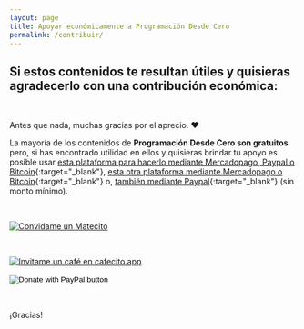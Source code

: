 ```yaml
---
layout: page
title: Apoyar económicamente a Programación Desde Cero
permalink: /contribuir/
---
```


## Si estos contenidos te resultan útiles y quisieras agradecerlo con una contribución económica:

&nbsp;
&nbsp;

Antes que nada, muchas gracias por el aprecio. ❤️

La mayoría de los contenidos de **Programación Desde Cero son gratuitos** pero, si has encontrado utilidad en ellos y quisieras brindar tu apoyo es posible usar [esta plataforma para hacerlo mediante Mercadopago, Paypal o Bitcoin](https://www.matecito.co/ProgramacionDesdeCero){:target="_blank"}, [esta otra plataforma mediante Mercadopago o Bitcoin](https://cafecito.app/programaciondesde0){:target="_blank"} o, [también mediante Paypal](https://www.paypal.com/donate/?hosted_button_id=NVEMP8C2B7238){:target="_blank"} (sin monto mínimo).

&nbsp;
&nbsp;
&nbsp;

<a href='https://matecito.co/ProgramacionDesdeCero' rel='noopener' target='_blank'><img srcset='https://www.matecito.co/public/button_1.png 1x, https://www.matecito.co/public/button_1_2x.png 2x, https://www.matecito.co/public/button_1_3.75x.png 3.75x' src='https://www.matecito.co/public/button_1.png' alt='Convidame un Matecito' /></a>


&nbsp;
&nbsp;
&nbsp;

[![Invitame un café en cafecito.app](https://cdn.cafecito.app/imgs/buttons/button_1.svg)](https://cafecito.app/programaciondesde0)
&nbsp;
&nbsp;

<form action="https://www.paypal.com/donate" method="post" target="_top">
<input type="hidden" name="hosted_button_id" value="NVEMP8C2B7238" />
<input type="image" src="https://pics.paypal.com/00/s/MDEyYTZhYzAtYjk3Zi00MWVhLWExZjYtZjM5NjkyNjllZDBk/file.PNG" border="0" name="submit" title="PayPal - The safer, easier way to pay online!" alt="Donate with PayPal button" />
<img alt="" border="0" src="https://www.paypal.com/en_AR/i/scr/pixel.gif" width="1" height="1" />
</form>




&nbsp;
&nbsp;

¡Gracias!

